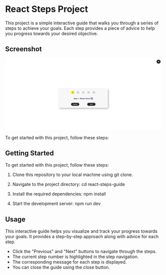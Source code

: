 # React Steps Project

This project is a simple interactive guide that walks you through a series of steps to achieve your goals. Each step provides a piece of advice to help you progress towards your desired objective.

## Screenshot
![Screenshot 1](./src/img/react-steps.png)

To get started with this project, follow these steps:

## Getting Started

To get started with this project, follow these steps:

1. Clone this repository to your local machine using git clone.

2. Navigate to the project directory: cd react-steps-guide

3. Install the required dependencies: npm install

4. Start the development server: npm run dev

## Usage

This interactive guide helps you visualize and track your progress towards your goals. It provides a step-by-step approach along with advice for each step.

- Click the "Previous" and "Next" buttons to navigate through the steps.
- The current step number is highlighted in the step navigation.
- The corresponding message for each step is displayed.
- You can close the guide using the close button.